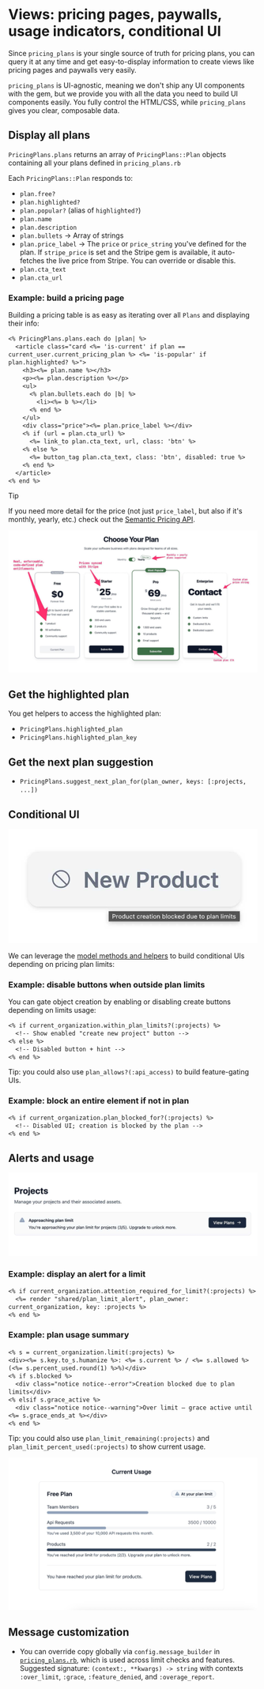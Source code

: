 # Views: pricing pages, paywalls, usage indicators, conditional UI

Since `pricing_plans` is your single source of truth for pricing plans, you can query it at any time and get easy-to-display information to create views like pricing pages and paywalls very easily.

`pricing_plans` is UI-agnostic, meaning we don't ship any UI components with the gem, but we provide you with all the data you need to build UI components easily. You fully control the HTML/CSS, while `pricing_plans` gives you clear, composable data.

## Display all plans

`PricingPlans.plans` returns an array of `PricingPlans::Plan` objects containing all your plans defined in `pricing_plans.rb`

Each `PricingPlans::Plan` responds to:
  - `plan.free?`
  - `plan.highlighted?`
  - `plan.popular?` (alias of `highlighted?`)
  - `plan.name`
  - `plan.description`
  - `plan.bullets` → Array of strings
  - `plan.price_label` → The `price` or `price_string` you've defined for the plan. If `stripe_price` is set and the Stripe gem is available, it auto-fetches the live price from Stripe. You can override or disable this.
  - `plan.cta_text`
  - `plan.cta_url`

### Example: build a pricing page

Building a pricing table is as easy as iterating over all `Plans` and displaying their info:

```erb
<% PricingPlans.plans.each do |plan| %>
  <article class="card <%= 'is-current' if plan == current_user.current_pricing_plan %> <%= 'is-popular' if plan.highlighted? %>">
    <h3><%= plan.name %></h3>
    <p><%= plan.description %></p>
    <ul>
      <% plan.bullets.each do |b| %>
        <li><%= b %></li>
      <% end %>
    </ul>
    <div class="price"><%= plan.price_label %></div>
    <% if (url = plan.cta_url) %>
      <%= link_to plan.cta_text, url, class: 'btn' %>
    <% else %>
      <%= button_tag plan.cta_text, class: 'btn', disabled: true %>
    <% end %>
  </article>
<% end %>
```

> [!TIP]
> If you need more detail for the price (not just `price_label`, but also if it's monthly, yearly, etc.) check out the [Semantic Pricing API](/docs/05-semantic-pricing.md).


![pricing_plans Ruby on Rails gem - pricing table features](/docs/images/pricing_plans_ruby_rails_gem_pricing_table.jpg)

## Get the highlighted plan

You get helpers to access the highlighted plan:
  - `PricingPlans.highlighted_plan`
  - `PricingPlans.highlighted_plan_key`


## Get the next plan suggestion
  - `PricingPlans.suggest_next_plan_for(plan_owner, keys: [:projects, ...])`


## Conditional UI

![pricing_plans Ruby gem - conditional UI](/docs/images/product_creation_blocked.jpg)

We can leverage the [model methods and helpers](/docs/03-model-helpers.md) to build conditional UIs depending on pricing plan limits:

### Example: disable buttons when outside plan limits

You can gate object creation by enabling or disabling create buttons depending on limits usage:

```erb
<% if current_organization.within_plan_limits?(:projects) %>
  <!-- Show enabled "create new project" button -->
<% else %>
  <!-- Disabled button + hint -->
<% end %>
```

Tip: you could also use `plan_allows?(:api_access)` to build feature-gating UIs.

### Example: block an entire element if not in plan

```erb
<% if current_organization.plan_blocked_for?(:projects) %>
  <!-- Disabled UI; creation is blocked by the plan -->
<% end %>
```

## Alerts and usage

![pricing_plans Ruby on Rails gem - pricing plan upgrade prompt](/docs/images/pricing_plans_ruby_rails_gem_usage_alert_upgrade.jpg)

### Example: display an alert for a limit

```erb
<% if current_organization.attention_required_for_limit?(:projects) %>
  <%= render "shared/plan_limit_alert", plan_owner: current_organization, key: :projects %>
<% end %>
```

### Example: plan usage summary

```erb
<% s = current_organization.limit(:projects) %>
<div><%= s.key.to_s.humanize %>: <%= s.current %> / <%= s.allowed %> (<%= s.percent_used.round(1) %>%)</div>
<% if s.blocked %>
  <div class="notice notice--error">Creation blocked due to plan limits</div>
<% elsif s.grace_active %>
  <div class="notice notice--warning">Over limit — grace active until <%= s.grace_ends_at %></div>
<% end %>
```

Tip: you could also use `plan_limit_remaining(:projects)` and `plan_limit_percent_used(:projects)` to show current usage.

![pricing_plans Ruby on Rails gem - pricing plan usage meter](/docs/images/pricing_plans_ruby_rails_gem_usage_meter.jpg)

## Message customization

- You can override copy globally via `config.message_builder` in [`pricing_plans.rb`](/docs/01-define-pricing-plans.md), which is used across limit checks and features. Suggested signature: `(context:, **kwargs) -> string` with contexts `:over_limit`, `:grace`, `:feature_denied`, and `:overage_report`.